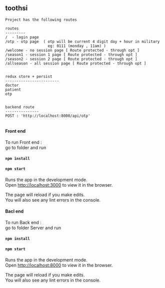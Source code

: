 
## toothsi

```
Project has the following routes

routes
---------
/  - login page 
/otp - otp page  ( otp will be current 4 digit day + hour in military 
                   eg: 0111 (monday , 11am) )
/welcome - no session page [ Route protected - through opt ]
/season1 - session 1 page [ Route protected - through opt ]
/season2 - session 2 page [ Route protected - through opt ]
/allseason - all session page [ Route protected - through opt ]


redux store + persist
------------------------
doctor
patient
otp


backend route
---------------
POST : 'http://localhost:8000/api/otp'


```


#### Front end

To run Front end :<br/>
go to folder and run 


#### `npm install`

#### `npm start`

Runs the app in the development mode.<br />
Open [http://localhost:3000](http://localhost:3000) to view it in the browser.

The page will reload if you make edits.<br />
You will also see any lint errors in the console.


#### Bacl end

To run Back end :<br/>
go to folder Server and run 


#### `npm install`

#### `npm start`

Runs the app in the development mode.<br />
Open [http://localhost:8000](http://localhost:8000) to view it in the browser.

The page will reload if you make edits.<br />
You will also see any lint errors in the console.

